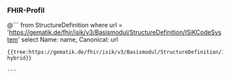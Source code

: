 ### FHIR-Profil

@```
from StructureDefinition where url = 'https://gematik.de/fhir/isik/v3/Basismodul/StructureDefinition/ISiKCodeSystem' select Name: name, Canonical: url
```
{{tree:https://gematik.de/fhir/isik/v3/Basismodul/StructureDefinition/ISiKCodeSystem, hybrid}}

---
